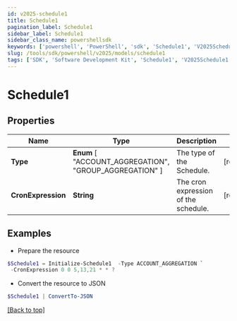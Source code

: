 ```yaml
---
id: v2025-schedule1
title: Schedule1
pagination_label: Schedule1
sidebar_label: Schedule1
sidebar_class_name: powershellsdk
keywords: ['powershell', 'PowerShell', 'sdk', 'Schedule1', 'V2025Schedule1'] 
slug: /tools/sdk/powershell/v2025/models/schedule1
tags: ['SDK', 'Software Development Kit', 'Schedule1', 'V2025Schedule1']
---
```



# Schedule1

## Properties

Name | Type | Description | Notes
------------ | ------------- | ------------- | -------------
**Type** |  **Enum** [  "ACCOUNT_AGGREGATION",    "GROUP_AGGREGATION" ] | The type of the Schedule. | [required]
**CronExpression** | **String** | The cron expression of the schedule. | [required]

## Examples

- Prepare the resource
```powershell
$Schedule1 = Initialize-Schedule1  -Type ACCOUNT_AGGREGATION `
 -CronExpression 0 0 5,13,21 * * ?
```

- Convert the resource to JSON
```powershell
$Schedule1 | ConvertTo-JSON
```


[[Back to top]](#) 

